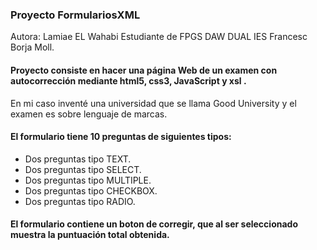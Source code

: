 ### Proyecto FormulariosXML

Autora: Lamiae EL Wahabi Estudiante de FPGS DAW DUAL IES Francesc Borja Moll.

#### Proyecto consiste en hacer una página Web de un examen con autocorrección mediante html5, css3, JavaScript y xsl .

En mi caso inventé una universidad que se llama Good University y el examen es sobre lenguaje de marcas. 


#### El formulario tiene 10 preguntas de siguientes tipos:
* Dos preguntas tipo TEXT.
* Dos preguntas tipo SELECT.
* Dos preguntas tipo MULTIPLE.
* Dos preguntas tipo CHECKBOX.
* Dos preguntas tipo RADIO.

#### El formulario contiene un boton de corregir, que al ser seleccionado muestra la puntuación total obtenida.
